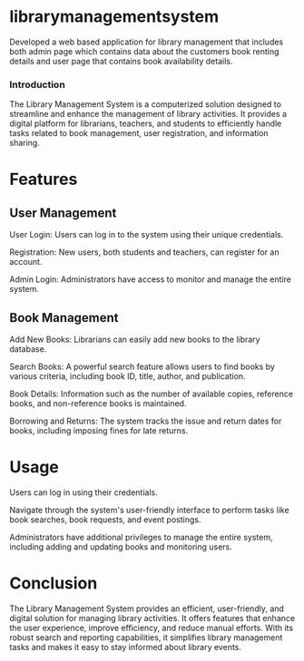 # librarymanagementsystem
Developed a web based application for library management that includes both admin page which contains data about the customers book renting details and user page that contains book availability details.
### Introduction
The Library Management System is a computerized solution designed to streamline and enhance the management of library activities. It provides a digital platform for librarians, teachers, and students to efficiently handle tasks related to book management, user registration, and information sharing.


# Features
## User Management
User Login: Users can log in to the system using their unique credentials.

Registration: New users, both students and teachers, can register for an account.

Admin Login: Administrators have access to monitor and manage the entire system.
## Book Management
Add New Books: Librarians can easily add new books to the library database.

Search Books: A powerful search feature allows users to find books by various criteria, including book ID, title, author, and publication.

Book Details: Information such as the number of available copies, reference books, and non-reference books is maintained.

Borrowing and Returns: The system tracks the issue and return dates for books, including imposing fines for late returns.
# Usage
Users can log in using their credentials.

Navigate through the system's user-friendly interface to perform tasks like book searches, book requests, and event postings.

Administrators have additional privileges to manage the entire system, including adding and updating books and monitoring users.
# Conclusion
The Library Management System provides an efficient, user-friendly, and digital solution for managing library activities. It offers features that enhance the user experience, improve efficiency, and reduce manual efforts. With its robust search and reporting capabilities, it simplifies library management tasks and makes it easy to stay informed about library events.
